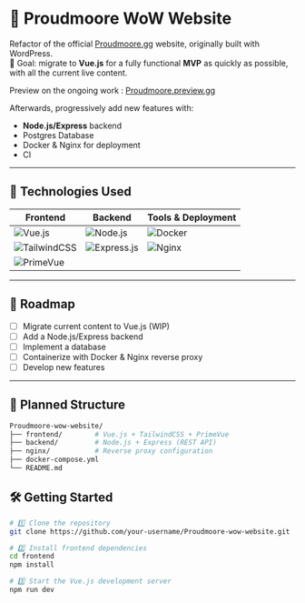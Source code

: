 # 🌊 Proudmoore WoW Website

Refactor of the official [Proudmoore.gg](https://proudmoore.gg/) website, originally built with WordPress.  
🎯 Goal: migrate to **Vue.js** for a fully functional **MVP** as quickly as possible, with all the current live content.

Preview on the ongoing work : [Proudmoore.preview.gg](https://wildtransfer.fr/)

Afterwards, progressively add new features with:

- **Node.js/Express** backend
- Postgres Database
- Docker & Nginx for deployment
- CI

---

## 🚀 Technologies Used

| Frontend                                                                                                              | Backend                                                                                                        | Tools & Deployment                                                                                    |
| --------------------------------------------------------------------------------------------------------------------- | -------------------------------------------------------------------------------------------------------------- | ----------------------------------------------------------------------------------------------------- |
| ![Vue.js](https://img.shields.io/badge/Vue.js-35495E?style=for-the-badge&logo=vuedotjs&logoColor=4FC08D)              | ![Node.js](https://img.shields.io/badge/Node.js-339933?style=for-the-badge&logo=node.js&logoColor=white)       | ![Docker](https://img.shields.io/badge/Docker-2496ED?style=for-the-badge&logo=docker&logoColor=white) |
| ![TailwindCSS](https://img.shields.io/badge/TailwindCSS-38B2AC?style=for-the-badge&logo=tailwind-css&logoColor=white) | ![Express.js](https://img.shields.io/badge/Express.js-000000?style=for-the-badge&logo=express&logoColor=white) | ![Nginx](https://img.shields.io/badge/Nginx-009639?style=for-the-badge&logo=nginx&logoColor=white)    |
| ![PrimeVue](https://img.shields.io/badge/PrimeVue-4CAF50?style=for-the-badge&logo=primefaces&logoColor=white)         |                                                                                                                |                                                                                                       |

---

## 📌 Roadmap

- [ ] Migrate current content to Vue.js (WIP)
- [ ] Add a Node.js/Express backend
- [ ] Implement a database
- [ ] Containerize with Docker & Nginx reverse proxy
- [ ] Develop new features

---

## 📂 Planned Structure

```bash
Proudmoore-wow-website/
├── frontend/        # Vue.js + TailwindCSS + PrimeVue
├── backend/         # Node.js + Express (REST API)
├── nginx/           # Reverse proxy configuration
├── docker-compose.yml
└── README.md
```

## 🛠 Getting Started

```bash
# 1️⃣ Clone the repository
git clone https://github.com/your-username/Proudmoore-wow-website.git

# 2️⃣ Install frontend dependencies
cd frontend
npm install

# 3️⃣ Start the Vue.js development server
npm run dev
```
